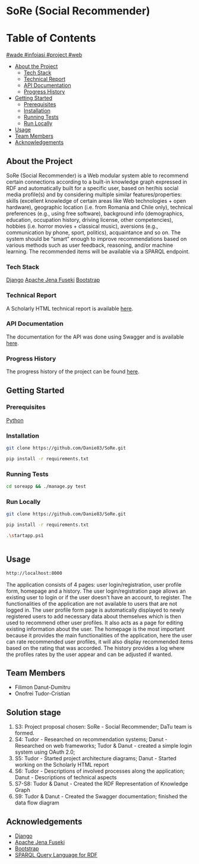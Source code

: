 # SoRe (Social Recommender)
# Table of Contents

  <a href="#wade"> #wade </a>
  <a href="#infoiasi"> #infoiasi </a>
  <a href="#project"> #project </a>
  <a href="#web"> #web </a>

- [About the Project](#about-the-project)
  * [Tech Stack](#tech-stack)
  * [Technical Report](#technical-report)
  * [API Documentation](#api-documentation)
  * [Progress History](#progress-history)
- [Getting Started](#getting-started)
  * [Prerequisites](#prerequisites)
  * [Installation](#installation)
  * [Running Tests](#running-tests)
  * [Run Locally](#run-locally)
- [Usage](#usage)
- [Team Members](#team-members)
- [Acknowledgements](#acknowledgements)

## About the Project
SoRe (Social Recommender) is a Web modular system able to recommend certain connections according to a built-in knowledge graph expressed in RDF and automatically built for a specific user, based on her/his social media profile(s) and by considering multiple similar features/properties: skills (excellent knowledge of certain areas like Web technologies + open hardware), geographic location (i.e. from Romania and Chile only), technical preferences (e.g., using free software), background info (demographics, education, occupation history, driving license, other competencies), hobbies (i.e. horror movies + classical music), aversions (e.g., communication by phone, sport, politics), acquaintance and so on. The system should be “smart” enough to improve recommendations based on various methods such as user feedback, reasoning, and/or machine learning. The recommended items will be available via a SPARQL endpoint.

<!-- TechStack -->
### Tech Stack
<a href="https://www.djangoproject.com">Django</a>
<a href="https://jena.apache.org/documentation/fuseki2/">Apache Jena Fuseki</a>
<a href="https://getbootstrap.com">Bootstrap</a>

### Technical Report
A Scholarly HTML technical report is available [here](docs/technical_report.html).

### API Documentation
The documentation for the API was done using Swagger and is available [here](docs/api/index.html).

### Progress History
The progress history of the project can be found [here](https://github.com/Danie83/SoRe/commits/main).

## Getting Started
### Prerequisites
<a href="https://www.python.org">Python</a>

### Installation
```bash
git clone https://github.com/Danie83/SoRe.git
```

```bash
pip install -r requirements.txt
```

### Running Tests
```bash
cd soreapp && ./manage.py test
```

### Run Locally
```bash
git clone https://github.com/Danie83/SoRe.git
```
```bash
pip install -r requirements.txt
```
```bash
.\startapp.ps1
```
```bash

```

## Usage
```bash
http://localhost:8000
```
The application consists of 4 pages: user login/registration, user profile form, homepage and a history. The user login/registration page allows an existing user to login or if the user doesn't have an account, to register. The functionalities of the application are not available to users that are not logged in. The user profile form page is automatically displayed to newly registered users to add necessary data about themselves which is then used to recommend other user profiles. It also acts as a page for editing existing information about the user. The homepage is the most important because it provides the main functionalities of the application, here the user can rate recommended user profiles, it will also display recommended items based on the rating that was accorded. The history provides a log where the profiles rates by the user appear and can be adjusted if wanted.

## Team Members
* Filimon Danut-Dumitru
* Onofrei Tudor-Cristian

## Solution stage
1. S3: Project proposal chosen: SoRe - Social Recommender; DaTu team is formed.
2. S4: Tudor - Researched on recommendation systems; Danut - Researched on web frameworks; Tudor & Danut - created a simple login system using OAuth 2.0;
3. S5: Tudor - Started project architecture diagrams; Danut - Started working on the Scholarly HTML report
4. S6: Tudor - Descriptions of involved processes along the application; Danut - Descriptions of technical aspects 
5. S7-S8: Tudor & Danut - Created the RDF Representation of Knowledge Graph
6. S9: Tudor & Danut - Created the Swagger documentation; finished the data flow diagram 

## Acknowledgements
- <a href="https://www.djangoproject.com">Django</a>
- <a href="https://jena.apache.org/documentation/fuseki2/">Apache Jena Fuseki</a>
- <a href="https://getbootstrap.com">Bootstrap</a>
- <a href="https://www.w3.org/TR/rdf-sparql-query/">SPARQL Query Language for RDF</a>

